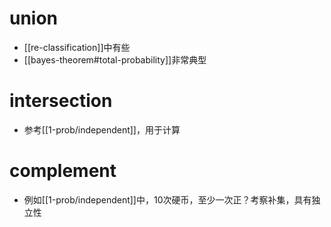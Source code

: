 # union
- [[re-classification]]中有些
- [[bayes-theorem#total-probability]]非常典型
# intersection
- 参考[[1-prob/independent]]，用于计算
# complement
- 例如[[1-prob/independent]]中，10次硬币，至少一次正？考察补集，具有独立性